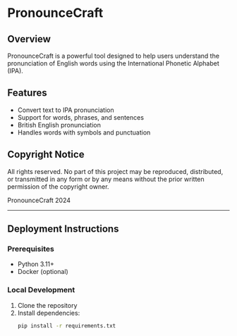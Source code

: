 # PronounceCraft

## Overview
PronounceCraft is a powerful tool designed to help users understand the pronunciation of English words using the International Phonetic Alphabet (IPA).

## Features
- Convert text to IPA pronunciation
- Support for words, phrases, and sentences
- British English pronunciation
- Handles words with symbols and punctuation

## Copyright Notice

All rights reserved. No part of this project may be reproduced, 
distributed, or transmitted in any form or by any means without 
the prior written permission of the copyright owner.

 PronounceCraft 2024

---

## Deployment Instructions

### Prerequisites
- Python 3.11+
- Docker (optional)

### Local Development
1. Clone the repository
2. Install dependencies:
   ```bash
   pip install -r requirements.txt
